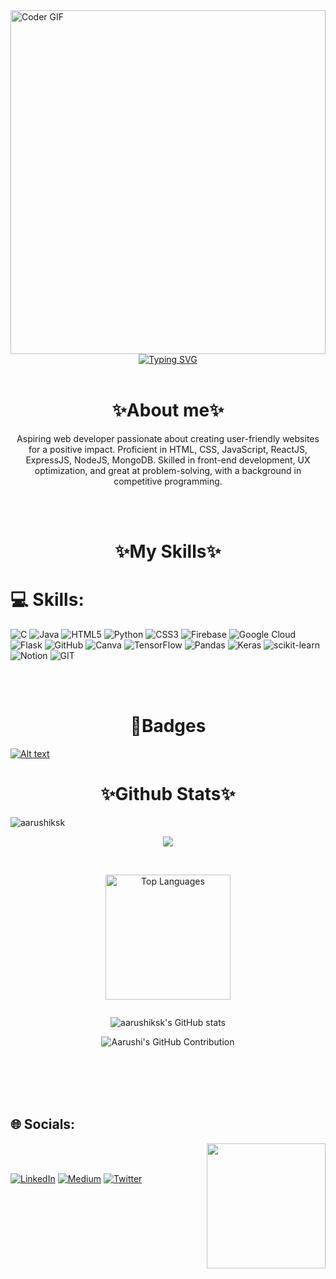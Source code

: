 <img alt="Coder GIF" height=550 width=100% src="https://cdn.dribbble.com/users/730703/screenshots/6581243/avento.gif" />

<div style="display:flex; justify-content: center;">
  <div style="text-align: center;">
    <a href="https://git.io/typing-svg">
      <img src="https://readme-typing-svg.demolab.com?font=Gloria+Hallelujah&size=20&width=600&lines=Hello+everyone!+My+name+is+Divyanshu+Shukla.+I+am+a+Full+Stack+Web+Developer+from+India." alt="Typing SVG" />     
    </a>
  </div>
</div>
<br>
<h1 align="center">✨About me✨</h1>
<p align="center">Aspiring web developer passionate about creating user-friendly websites for a positive impact. Proficient in HTML, CSS, JavaScript, ReactJS, ExpressJS, NodeJS, MongoDB. Skilled in front-end development, UX optimization, and great at problem-solving, with a background in competitive programming.  </p>
<br></br>
<h1 align="center">✨My Skills✨</h1>

# 💻 Skills:
![C](public/icons/reactjs/reactjs.svg) ![Java](https://img.shields.io/badge/java-%23ED8B00.svg?style=for-the-badge&logo=java&logoColor=white) ![HTML5](https://img.shields.io/badge/html5-%23E34F26.svg?style=for-the-badge&logo=html5&logoColor=white) ![Python](https://img.shields.io/badge/python-3670A0?style=for-the-badge&logo=python&logoColor=ffdd54) ![CSS3](https://img.shields.io/badge/css3-%231572B6.svg?style=for-the-badge&logo=css3&logoColor=white) ![Firebase](https://img.shields.io/badge/firebase-%23039BE5.svg?style=for-the-badge&logo=firebase) ![Google Cloud](https://img.shields.io/badge/Google%20Cloud-%234285F4.svg?style=for-the-badge&logo=google-cloud&logoColor=white) ![Flask](https://img.shields.io/badge/flask-%23000.svg?style=for-the-badge&logo=flask&logoColor=white) ![GitHub](https://img.shields.io/badge/GitHub-%23121011.svg?style=for-the-badge&logo=github&logoColor=white) ![Canva](https://img.shields.io/badge/Canva-%2300C4CC.svg?style=for-the-badge&logo=Canva&logoColor=white) ![TensorFlow](https://img.shields.io/badge/TensorFlow-%23FF6F00.svg?style=for-the-badge&logo=TensorFlow&logoColor=white) ![Pandas](https://img.shields.io/badge/pandas-%23150458.svg?style=for-the-badge&logo=pandas&logoColor=white) ![Keras](https://img.shields.io/badge/Keras-%23D00000.svg?style=for-the-badge&logo=Keras&logoColor=white) ![scikit-learn](https://img.shields.io/badge/scikit--learn-%23F7931E.svg?style=for-the-badge&logo=scikit-learn&logoColor=white) ![Notion](https://img.shields.io/badge/Notion-%23000000.svg?style=for-the-badge&logo=notion&logoColor=white) ![GIT](https://img.shields.io/badge/Git-fc6d26?style=for-the-badge&logo=git&logoColor=white)

<br></br>
<h1 align="center">🏅Badges</h1>

[![Alt text](https://holopin.me/susiesunflower)](https://holopin.io/@susiesunflower)
<br>
<h1 align="center">✨Github Stats✨</h1>
<p align="left"><img src="https://komarev.com/ghpvc/?username=aarushiksk&label=Profile%20views&color=0e75b6&style=flat"  alt="aarushiksk" /></p>
<p align="center"><img src="http://github-profile-summary-cards.vercel.app/api/cards/stats?username=aarushiksk&theme=algolia" ></p>
<br>
<div style="display: flex; justify-content: center;">
    <p align="center"><img src="http://github-profile-summary-cards.vercel.app/api/cards/most-commit-language?username=aarushiksk&theme=algolia" alt="Top Languages" height="200px"/>
  </div></p>
<div style="justify-content: center;">
  <p align="center"><img src="https://github-readme-stats.vercel.app/api?username=aarushiksk&theme=synthwave" alt="aarushiksk's GitHub stats"/>
</div></p>
<div style="justify-content: center;">
 <p align="center"><img src="http://github-profile-summary-cards.vercel.app/api/cards/profile-details?username=aarushiksk&theme=algolia" align="center" alt="Aarushi's GitHub Contribution"/>
</div>


<br></br>
<br></br>
## 🌐 Socials:
<img src="https://media.tenor.com/x5mCUZFo-9sAAAAj/hello-kitty.gif" align="right" width="190" height="200">
<br></br>

  
[![LinkedIn](https://img.shields.io/badge/LinkedIn-%230077B5.svg?logo=linkedin&logoColor=white)](https://linkedin.com/in/https://www.linkedin.com/in/aarushi-1b24211a9/) [![Medium](https://img.shields.io/badge/Medium-12100E?logo=medium&logoColor=white)](https://medium.com/@aarushiksk) [![Twitter](https://img.shields.io/badge/Twitter-%231DA1F2.svg?logo=Twitter&logoColor=white)](https://twitter.com/aarushiksk) 

  
  
